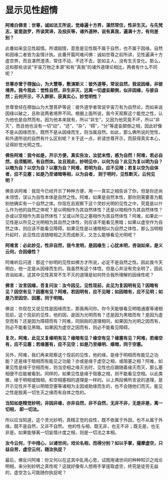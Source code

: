 # 显示见性超情


**阿难白佛言：世尊，诚如法王所说，觉缘遍十方界，湛然常住，性非生灭。与先梵志，娑毘迦罗，所谈冥谛，及投灰等，诸外道种，说有真我，遍满十方，有何差别？**

此番如来显见性超情。所谓超情，意思是见性既不属于自然，也不属于因缘。自然和因缘二者皆为妄情计执。此番开篇阿难问佛：诚如世尊之前所讲，见性遍满十方虚空界，而且湛然澄清，常住不动，不还不去，犹如主人，没有生灭变化。那么，这和那些谈说“宇宙万物之本源”和有“真我”的诸外道理论相比，两者有什么不同呢？

**世尊亦曾于楞伽山，为大慧等，敷演斯义：彼外道等，常说自然，我说因缘，非彼境界。我今观此：觉性自然，非生非灭，远离一切虚妄颠倒，似非因缘，与彼自然；云何开示，不入群邪，获真实心，妙觉明性？**

世尊曾经在楞伽山为大慧菩萨等说：彼外道学者常说宇宙万有为自然论，而如来说因缘以破之，且称说两者境界不同。根据上面所说，我今天观察这个能觉之性，认为他也是自然而有。因为他本来就有，所以“非生”，又因为他究竟不坏，所以“非灭”，而且他也没有一切“动”，“还”，“杂”，“碍”，“分”等虚妄颠倒之相，因此好像不是从因缘而生。既然不是从因缘而生，则当属自然。如此，那么佛所说的觉性，和外道所说的自然有什么区别呢？关于这一点，祈请世尊开示，而获得真实本心，证得妙觉光明之性。

**佛告阿难：我今如是，开示方便，真实告汝，汝犹未悟，惑为自然！阿难，若必自然，自须甄明，有自然体。汝且观此，妙明见中，以何为自？此见为复以明为自？以暗为自？以空为自？以塞为自？阿难，若明为自，应不见暗；若复以空为自体者，应不见塞；如是乃至诸暗等相，以为自者， 则于明时，见性断灭，云何见明？**

佛告诉阿难：我现今已经开示了种种方便，用一一真实之相告诉了你，但是你还尚未领悟，误认为自性本体是自然之性。阿难，如果是自然本性，那你则需要善为甄别他确实有一个自然之体。你现在且观察下这个灵妙光明的见性之中，究竟是以什么作为他的自然之体呢？是以明相作为其自然体性？还是以暗相作为其自然体性？亦或以空相作为其自然体性？又或以所见之塞相作为其自然体性？阿难，如果此一见性是以所见之光明相为其自然之体性，则应该不能看见黑暗；如果以虚空作为自然之体，则应该不能看见障碍。如果见性是以诸暗相以为自然之体性，那么当明相升起时，此见性应该随暗相之灭而成断灭，又怎么能够看见光明呢？

**阿难言：必此妙见，性非自然，我今发明，是因缘生；心犹未明，咨诣如来，是义云何，合因缘性？**

阿难听后问道：那这个妙明的见性如佛方才所说，必定不是自然之性。因此我今天明白，他一定是从因缘而生的。我虽然有这个体悟，但是心并没有完全明了，因此
咨诣如来，这其中见性真常不生不灭的道理是如何符合我所理解的因缘性呢？

**佛言：汝言因缘，吾复问汝：汝今因见，见性现前，此见为复因明有见？因暗有见？因空有见？因塞有见？阿难，若因明有，应不见暗；如因暗有，应不见明；如是乃至因空、因塞，同于明暗。**

佛说：你现在又说见性是因缘而生，那我再问你。你今天能够看见明暗通塞等诸相现前，这个现前的见性，他的因，是因为光明而有？还是因为黑暗而有？是因为虚空而有？还是因为障碍而有？阿难，同刚刚的道理相同，如果因为光明之因而有，则必不能看见黑暗。如果因为虚空之因而有，则必不能看见障碍。

**复次，阿难，此见又复缘明有见？缘暗有见？缘空有见？缘塞有见？阿难，若缘空有，应不见塞；若缘塞有，应不见空；如是乃至缘明、缘暗，同于空塞。**

另外，阿难，我们再来观察这个现前的见性，他的缘，是缘于明相而有能见之功能？还是缘于暗相而有能见之功能？亦或是缘于虚空之相，或阻塞之相？阿难，如果见性是缘于空相而有，则当空相之缘灭去时，见性也应跟随着缘灭而灭，那么塞相便不应能被看到。同样的，如果见性是缘于阻塞之相，则不能看见空相。以此类推，缘于明相或暗相，和空相塞相的道理是一样的。以上两段佛所言说的道理，是开示见性并不是以明暗空塞等诸相为主因或助缘而生的，也不会随他们而灭。能见之性是脱离一切生灭之缘而有自体之性的。

**当知如是精觉妙明，非因非缘，亦非自然，非不自然，无非不非，无是非是，离一切相， 即一切法。**

所以应当知道，这个灵光妙明，真精正觉的自性，既不依属于外因，也不从属于外缘。既不是自然，又非不自然。 他的性与相，既无非，也无不非；既无是，也无非是。如果能够离一切妄情计度之相，则是一切法之本相。

**汝今云何，于中措心，以诸世间，戏论名相，而得分别？如以手掌，撮摩虚空，只益自劳，虚空云何，随汝执捉？**

最后，佛反问阿难：你又何以在这其中乱用心思，试图用诸世间的种种知识之戏论明相，来分别妙明之真性呢？这就好像有人想用手掌搓取虚空，终究是徒劳无益的，虚空怎么可能随你执捉呢？

